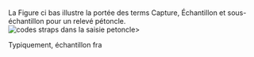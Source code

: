 #

La Figure ci bas illustre la portée des terms Capture, Échantillon et sous-échantillon pour un relevé pétoncle.
![codes straps dans la saisie petoncle>](_static/drague_trait_pretoncle.png)

Typiquement, échantillon 
fra
